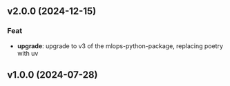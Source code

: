 ## v2.0.0 (2024-12-15)

### Feat

- **upgrade**: upgrade to v3 of the mlops-python-package, replacing poetry with uv

## v1.0.0 (2024-07-28)
